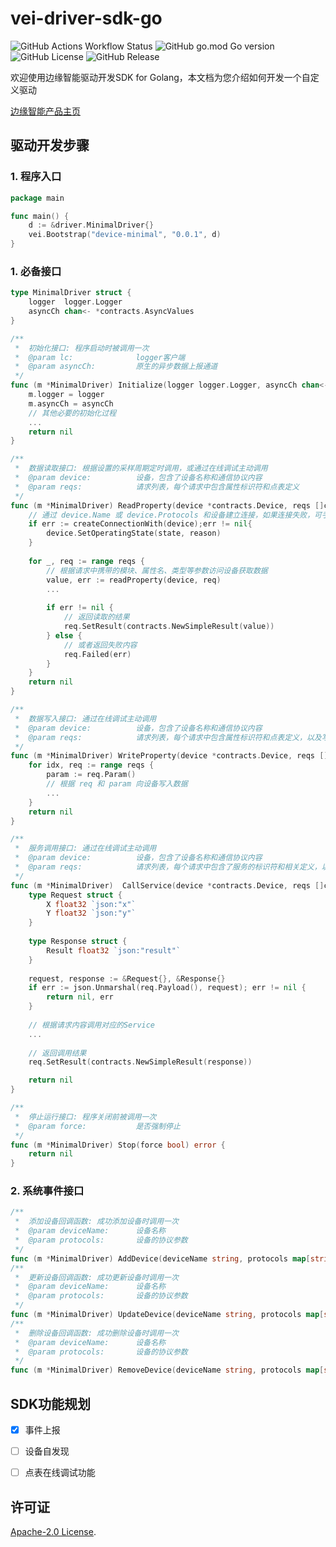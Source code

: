 # vei-driver-sdk-go
![GitHub Actions Workflow Status](https://img.shields.io/github/actions/workflow/status/volcengine/vei-driver-sdk-go/go.yml?branch=main&logo=github)
![GitHub go.mod Go version](https://img.shields.io/github/go-mod/go-version/volcengine/vei-driver-sdk-go?logo=go)
![GitHub License](https://img.shields.io/github/license/volcengine/vei-driver-sdk-go)
![GitHub Release](https://img.shields.io/github/v/release/volcengine/vei-driver-sdk-go)

欢迎使用边缘智能驱动开发SDK for Golang，本文档为您介绍如何开发一个自定义驱动

[边缘智能产品主页](https://www.volcengine.com/product/vei/mainpage)
## 驱动开发步骤

### 1. 程序入口
```go
package main

func main() {
    d := &driver.MinimalDriver{}
    vei.Bootstrap("device-minimal", "0.0.1", d)
}
```

### 1. 必备接口
```go
type MinimalDriver struct {
    logger  logger.Logger
    asyncCh chan<- *contracts.AsyncValues
}

/**
 *  初始化接口: 程序启动时被调用一次
 *  @param lc:              logger客户端
 *  @param asyncCh:         原生的异步数据上报通道
 */
func (m *MinimalDriver) Initialize(logger logger.Logger, asyncCh chan<- *contracts.AsyncValues) error {
    m.logger = logger
    m.asyncCh = asyncCh
    // 其他必要的初始化过程
    ...
    return nil
}

/**
 *  数据读取接口: 根据设置的采样周期定时调用，或通过在线调试主动调用
 *  @param device:          设备，包含了设备名称和通信协议内容
 *  @param reqs:            请求列表，每个请求中包含属性标识符和点表定义
 */
func (m *MinimalDriver) ReadProperty(device *contracts.Device, reqs []contracts.ReadRequest) error {
	// 通过 device.Name 或 device.Protocols 和设备建立连接，如果连接失败，可手动更新设备状态。
    if err := createConnectionWith(device);err != nil{
        device.SetOperatingState(state, reason)
    }
	
    for _, req := range reqs {
        // 根据请求中携带的模块、属性名、类型等参数访问设备获取数据
        value, err := readProperty(device, req)
        ...
		
        if err != nil {
            // 返回读取的结果
            req.SetResult(contracts.NewSimpleResult(value))
        } else {
            // 或者返回失败内容
            req.Failed(err)			
        }
    }
	return nil
}

/**
 *  数据写入接口: 通过在线调试主动调用
 *  @param device:          设备，包含了设备名称和通信协议内容
 *  @param reqs:            请求列表，每个请求中包含属性标识符和点表定义，以及写入的参数
 */
func (m *MinimalDriver) WriteProperty(device *contracts.Device, reqs []contracts.WriteRequest) error {
    for idx, req := range reqs {
        param := req.Param()
        // 根据 req 和 param 向设备写入数据
        ...
    }
    return nil
}

/**
 *  服务调用接口: 通过在线调试主动调用
 *  @param device:          设备，包含了设备名称和通信协议内容
 *  @param reqs:            请求列表，每个请求中包含了服务的标识符和相关定义，以及调用的参数
 */
func (m *MinimalDriver)  CallService(device *contracts.Device, reqs []contracts.CallRequest) error {
    type Request struct {
        X float32 `json:"x"`
        Y float32 `json:"y"`
    }
    
    type Response struct {
        Result float32 `json:"result"`
    }
    
    request, response := &Request{}, &Response{}
    if err := json.Unmarshal(req.Payload(), request); err != nil {
        return nil, err
    }
    
    // 根据请求内容调用对应的Service
    ...
    
    // 返回调用结果
    req.SetResult(contracts.NewSimpleResult(response))

    return nil
}

/**
 *  停止运行接口: 程序关闭前被调用一次
 *  @param force:           是否强制停止
 */
func (m *MinimalDriver) Stop(force bool) error {
    return nil
}
```

### 2. 系统事件接口
```go
/**
 *  添加设备回调函数: 成功添加设备时调用一次
 *  @param deviceName:      设备名称
 *  @param protocols:       设备的协议参数
 */
func (m *MinimalDriver) AddDevice(deviceName string, protocols map[string]models.ProtocolProperties, adminState models.AdminState) error {}
/**
 *  更新设备回调函数: 成功更新设备时调用一次
 *  @param deviceName:      设备名称
 *  @param protocols:       设备的协议参数
 */
func (m *MinimalDriver) UpdateDevice(deviceName string, protocols map[string]models.ProtocolProperties, adminState models.AdminState) error {}
/**
 *  删除设备回调函数: 成功删除设备时调用一次
 *  @param deviceName:      设备名称
 *  @param protocols:       设备的协议参数
 */
func (m *MinimalDriver) RemoveDevice(deviceName string, protocols map[string]models.ProtocolProperties) error {}
```

## SDK功能规划
- [x] 事件上报
- [ ] 设备自发现
- [ ] 点表在线调试功能


## 许可证
[Apache-2.0 License](LICENSE).